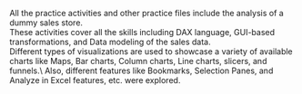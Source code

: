 All the practice activities and other practice files include the analysis of a dummy sales store.\
These activities cover all the skills including DAX language, GUI-based transformations, and Data modeling of the sales data.\
Different types of visualizations are used to showcase a variety of available charts like Maps, Bar charts, Column charts, Line charts, slicers, and funnels.\ 
Also, different features like Bookmarks, Selection Panes, and Analyze in Excel features, etc. were explored.
